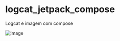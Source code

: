 # logcat_jetpack_compose
Logcat e imagem com compose

![image](https://github.com/JoaoEnrique13/logcat_jetpack_compose/assets/99426704/f626f2ee-e10e-4a9e-be8d-f044a144b3dc)
